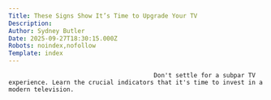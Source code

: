 ```yaml
---
Title: These Signs Show It’s Time to Upgrade Your TV
Description: 
Author: Sydney Butler
Date: 2025-09-27T18:30:15.000Z
Robots: noindex,nofollow
Template: index
---
```


                                            Don't settle for a subpar TV experience. Learn the crucial indicators that it's time to invest in a modern television.
                                        